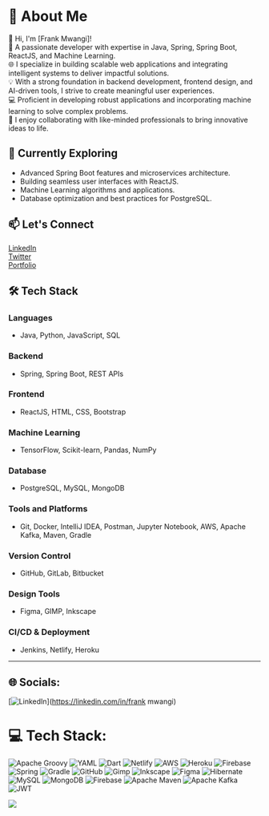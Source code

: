 # 💫 About Me  
👋 Hi, I'm [Frank Mwangi]!  
🚀 A passionate developer with expertise in Java, Spring, Spring Boot, ReactJS, and Machine Learning.  
🌐 I specialize in building scalable web applications and integrating intelligent systems to deliver impactful solutions.  
💡 With a strong foundation in backend development, frontend design, and AI-driven tools, I strive to create meaningful user experiences.  
💻 Proficient in developing robust applications and incorporating machine learning to solve complex problems.  
🔧 I enjoy collaborating with like-minded professionals to bring innovative ideas to life.  

## 🌱 Currently Exploring  
- Advanced Spring Boot features and microservices architecture.  
- Building seamless user interfaces with ReactJS.  
- Machine Learning algorithms and applications.  
- Database optimization and best practices for PostgreSQL.  

## 📫 Let's Connect  
[LinkedIn](#)  
[Twitter](#)  
[Portfolio](#)  

## 🛠️ Tech Stack  
### **Languages**  
- Java, Python, JavaScript, SQL  

### **Backend**  
- Spring, Spring Boot, REST APIs  

### **Frontend**  
- ReactJS, HTML, CSS, Bootstrap  

### **Machine Learning**  
- TensorFlow, Scikit-learn, Pandas, NumPy  

### **Database**  
- PostgreSQL, MySQL, MongoDB  

### **Tools and Platforms**  
- Git, Docker, IntelliJ IDEA, Postman, Jupyter Notebook, AWS, Apache Kafka, Maven, Gradle  

### **Version Control**  
- GitHub, GitLab, Bitbucket  

### **Design Tools**  
- Figma, GIMP, Inkscape  

### **CI/CD & Deployment**  
- Jenkins, Netlify, Heroku  

---



## 🌐 Socials:
[![LinkedIn](https://img.shields.io/badge/LinkedIn-%230077B5.svg?logo=linkedin&logoColor=white)](https://linkedin.com/in/frank mwangi) 

# 💻 Tech Stack:
![Apache Groovy](https://img.shields.io/badge/Apache%20Groovy-4298B8.svg?style=for-the-badge&logo=Apache+Groovy&logoColor=white) ![YAML](https://img.shields.io/badge/yaml-%23ffffff.svg?style=for-the-badge&logo=yaml&logoColor=151515) ![Dart](https://img.shields.io/badge/dart-%230175C2.svg?style=for-the-badge&logo=dart&logoColor=white) ![Netlify](https://img.shields.io/badge/netlify-%23000000.svg?style=for-the-badge&logo=netlify&logoColor=#00C7B7) ![AWS](https://img.shields.io/badge/AWS-%23FF9900.svg?style=for-the-badge&logo=amazon-aws&logoColor=white) ![Heroku](https://img.shields.io/badge/heroku-%23430098.svg?style=for-the-badge&logo=heroku&logoColor=white) ![Firebase](https://img.shields.io/badge/firebase-%23039BE5.svg?style=for-the-badge&logo=firebase) ![Spring](https://img.shields.io/badge/spring-%236DB33F.svg?style=for-the-badge&logo=spring&logoColor=white) ![Gradle](https://img.shields.io/badge/Gradle-02303A.svg?style=for-the-badge&logo=Gradle&logoColor=white) ![GitHub](https://img.shields.io/badge/github-%23121011.svg?style=for-the-badge&logo=github&logoColor=white) ![Gimp](https://img.shields.io/badge/Gimp-657D8B?style=for-the-badge&logo=gimp&logoColor=FFFFFF) ![Inkscape](https://img.shields.io/badge/Inkscape-e0e0e0?style=for-the-badge&logo=inkscape&logoColor=080A13) ![Figma](https://img.shields.io/badge/figma-%23F24E1E.svg?style=for-the-badge&logo=figma&logoColor=white) ![Hibernate](https://img.shields.io/badge/Hibernate-59666C?style=for-the-badge&logo=Hibernate&logoColor=white) ![MySQL](https://img.shields.io/badge/mysql-4479A1.svg?style=for-the-badge&logo=mysql&logoColor=white) ![MongoDB](https://img.shields.io/badge/MongoDB-%234ea94b.svg?style=for-the-badge&logo=mongodb&logoColor=white) ![Firebase](https://img.shields.io/badge/firebase-a08021?style=for-the-badge&logo=firebase&logoColor=ffcd34) ![Apache Maven](https://img.shields.io/badge/Apache%20Maven-C71A36?style=for-the-badge&logo=Apache%20Maven&logoColor=white) ![Apache Kafka](https://img.shields.io/badge/Apache%20Kafka-000?style=for-the-badge&logo=apachekafka) ![JWT](https://img.shields.io/badge/JWT-black?style=for-the-badge&logo=JSON%20web%20tokens)

[![](https://visitcount.itsvg.in/api?id=FrankMwangi8118&icon=0&color=0)](https://visitcount.itsvg.in)

<!-- Proudly created with GPRM ( https://gprm.itsvg.in ) -->
